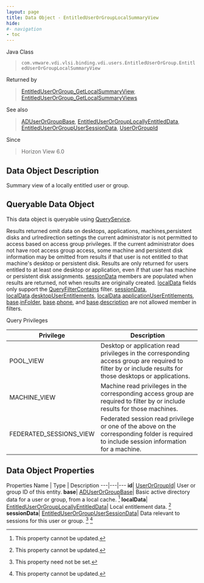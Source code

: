 ```yaml
---
layout: page
title: Data Object - EntitledUserOrGroupLocalSummaryView
hide:
#- navigation
- toc
---
```






Java Class
> `com.vmware.vdi.vlsi.binding.vdi.users.EntitledUserOrGroup.EntitledUserOrGroupLocalSummaryView`

Returned by
> [EntitledUserOrGroup_GetLocalSummaryView](vdi.users.EntitledUserOrGroup.md#getLocalSummaryView), [EntitledUserOrGroup_GetLocalSummaryViews](vdi.users.EntitledUserOrGroup.md#getLocalSummaryViews)

See also
> [ADUserOrGroupBase](vdi.users.ADUserOrGroup.ADUserOrGroupBase.md), [EntitledUserOrGroupLocallyEntitledData](vdi.users.EntitledUserOrGroup.LocallyEntitledData.md), [EntitledUserOrGroupUserSessionData](vdi.users.EntitledUserOrGroup.UserSessionData.md), [UserOrGroupId](vdi.entity.UserOrGroupId.md)

Since
> Horizon View 6.0


## Data Object Description

Summary view of a locally entitled user or group.

##  Queryable Data Object

This data object is queryable using [QueryService](vdi.query.QueryService.md "QueryService").

Results returned omit data on desktops, applications, machines,persistent disks and urlredirection settings the current administrator is not permitted to access based on access group privileges.
If the current administrator does not have root access group access, some machine and persistent disk information may be omitted from results if that user is not entitled to that machine's desktop or persistent disk.
Results are only returned for users entitled to at least one desktop or application, even if that user has machine or persistent disk assignments.
[sessionData](vdi.users.EntitledUserOrGroup.EntitledUserOrGroupLocalSummaryView.md#sessionData) members are populated when results are returned, not when results are originally created.
[localData](vdi.users.EntitledUserOrGroup.EntitledUserOrGroupLocalSummaryView.md#localData) fields only support the [QueryFilterContains](vdi.query.QueryFilter.Contains.md) filter.
[sessionData](vdi.users.EntitledUserOrGroup.EntitledUserOrGroupLocalSummaryView.md#sessionData), [localData](vdi.users.EntitledUserOrGroup.EntitledUserOrGroupLocalSummaryView.md#localData).[desktopUserEntitlements](vdi.users.EntitledUserOrGroup.LocallyEntitledData.md#desktopUserEntitlements), [localData](vdi.users.EntitledUserOrGroup.EntitledUserOrGroupLocalSummaryView.md#localData).[applicationUserEntitlements](vdi.users.EntitledUserOrGroup.LocallyEntitledData.md#applicationUserEntitlements), [base](vdi.users.EntitledUserOrGroup.EntitledUserOrGroupLocalSummaryView.md#base).[inFolder](vdi.users.ADUserOrGroup.ADUserOrGroupBase.md#inFolder), [base](vdi.users.EntitledUserOrGroup.EntitledUserOrGroupLocalSummaryView.md#base).[phone](vdi.users.ADUserOrGroup.ADUserOrGroupBase.md#phone), and [base](vdi.users.EntitledUserOrGroup.EntitledUserOrGroupLocalSummaryView.md#base).[description](vdi.users.ADUserOrGroup.ADUserOrGroupBase.md#description) are not allowed member in filters.

Query Privileges

Privilege |  Description
---|---
POOL_VIEW|  Desktop or application read privileges in the corresponding access group are required to filter by or include results for those desktops or applications.
MACHINE_VIEW|  Machine read privileges in the corresponding access group are required to filter by or include results for those machines.
FEDERATED_SESSIONS_VIEW|  Federated session read privilege or one of the above on the corresponding folder is required to include session information for a machine.



## Data Object Properties
Properties
Name |  Type |  Description
---|---|---
**id**| [UserOrGroupId](vdi.entity.UserOrGroupId.md)|  User or group ID of this entity.
**base**| [ADUserOrGroupBase](vdi.users.ADUserOrGroup.ADUserOrGroupBase.md)|  Basic active directory data for a user or group, from a local cache. [^2]
**localData**| [EntitledUserOrGroupLocallyEntitledData](vdi.users.EntitledUserOrGroup.LocallyEntitledData.md)|  Local entitlement data. [^2]
**sessionData**| [EntitledUserOrGroupUserSessionData](vdi.users.EntitledUserOrGroup.UserSessionData.md)|  Data relevant to sessions for this user or group. [^1] [^2]
 


 


[^1]: This property need not be set.
[^2]: This property cannot be updated.